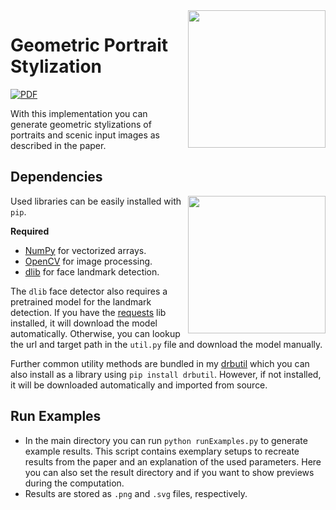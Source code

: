 <img src='https://bukenberger.net/papers/hendrix.svg' align="right" width="220" height="220">

# Geometric Portrait Stylization
[![PDF](https://img.shields.io/badge/PDF-green)](https://bukenberger/pdfs/2024_bukenberger_geometric_portrait_stylization.pdf)

With this implementation you can generate geometric stylizations of portraits and scenic input images as described in the paper.

## Dependencies

<img src='https://bukenberger.net/papers/kahlo.svg' align="right" width="220" height="220">

Used libraries can be easily installed with `pip`.

**Required**
* [NumPy](https://github.com/numpy/numpy) for vectorized arrays.
* [OpenCV](https://github.com/opencv/opencv-python) for image processing.
* [dlib](https://github.com/davisking/dlib) for face landmark detection.

The `dlib` face detector also requires a pretrained model for the landmark detection.
If you have the [requests](https://github.com/psf/requests) lib installed, it will download the model automatically.
Otherwise, you can lookup the url and target path in the `util.py` file and download the model manually.

Further common utility methods are bundled in my [drbutil](https://github.com/dbukenberger/drbutil) which you can also install as a library using `pip install drbutil`.
However, if not installed, it will be downloaded automatically and imported from source.

## Run Examples
* In the main directory you can run `python runExamples.py` to generate example results.
This script contains exemplary setups to recreate results from the paper and an explanation of the used parameters.
Here you can also set the result directory and if you want to show previews during the computation.
* Results are stored as `.png` and `.svg` files, respectively.
